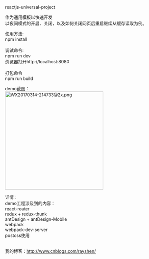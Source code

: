 reactjs-universal-project

作为通用模板以快速开发<br>
以夜间模式的开启、关闭，以及如何关闭网页后重启继续从缓存读取为例。<br>

使用方法:<br>
npm install<br>
<br>
调试命令:<br>
npm run dev<br>
浏览器打开http://localhost:8080<br>
<br>
打包命令<br>
npm run build<br>
<p>
demo截图：<br>
<img width='320px' src="https://ooo.0o0.ooo/2017/03/14/58c7f50f3cdf1.png" alt="WX20170314-214733@2x.png" title="WX20170314-214733@2x.png" />
<p>
详情：<br>
demo工程涉及到的内容：<br>
react-router<br>
redux + redux-thunk<br>
antDesign + antDesign-Mobile<br>
webpack<br>
webpack-dev-server<br>
postcss使用<br>

<br>我的博客：http://www.cnblogs.com/rayshen/<br>
